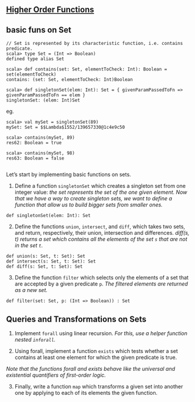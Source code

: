 [Higher Order Functions](https://www.coursera.org/learn/progfun1/home/week/2)
----


basic funs on Set
-----------------

```
// Set is represented by its characteristic function, i.e. contains predicate.
scala> type Set = (Int => Boolean)
defined type alias Set

scala> def contains(set: Set, elementToCheck: Int): Boolean = set(elementToCheck)
contains: (set: Set, elementToCheck: Int)Boolean

scala> def singletonSet(elem: Int): Set = { givenParamPassedToFn => givenParamPassedToFn == elem }
singletonSet: (elem: Int)Set
```

eg. 

```
scala> val mySet = singletonSet(89)
mySet: Set = $$Lambda$1552/139657330@1c4e9c50

scala> contains(mySet, 89)
res62: Boolean = true

scala> contains(mySet, 98)
res63: Boolean = false


```

Let’s start by implementing basic functions on sets.

1. Define a function `singletonSet` which creates a singleton set from one integer value: 
_the set represents the set of the one given element. Now that we have a way to create singleton sets, 
we want to define a function that allow us to build bigger sets from smaller ones._

```
def singletonSet(elem: Int): Set
```

2. Define the functions `union`, `intersect`, and `diff`, 
which takes two sets, and return, respectively, their union, intersection and differences. 
_diff(s, t) returns a set which contains all the elements of the set `s` 
that are not in the set `t`._

```
def union(s: Set, t: Set): Set
def intersect(s: Set, t: Set): Set
def diff(s: Set, t: Set): Set
```

3. Define the function `filter` which selects only the elements of a set that are 
accepted by a given predicate `p`. 
_The filtered elements are returned as a new set._

```
def filter(set: Set, p: (Int => Boolean)) : Set
```

Queries and Transformations on Sets
-----------------------------------

1. Implement `forall` using linear recursion. 
_For this, use a helper function nested `inforall`._

2. Using forall, implement a function `exists` which tests whether 
a set contains at least one element for which the given predicate is true. 

_Note that the functions forall and exists behave like the universal 
and existential quantifiers of first-order logic._

3. Finally, write a function `map` which transforms a given set 
into another one by applying to each of its elements the given function.

